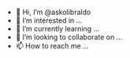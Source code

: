 - 👋 Hi, I’m @askolibraldo
- 👀 I’m interested in ...
- 🌱 I’m currently learning ...
- 💞️ I’m looking to collaborate on ...
- 📫 How to reach me ...

<!---
askolibraldo/askolibraldo is a ✨ special ✨ repository because its `README.md` (this file) appears on your GitHub profile.
You can click the Preview link to take a look at your changes.
--->
